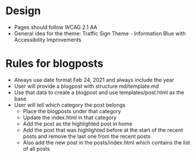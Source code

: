 # Design

- Pages should follow WCAG 2.1 AA
- General idea for the theme: Traffic Sign Theme - Information Blue with Accessibility Improvements

# Rules for blogposts

- Always use date format Feb 24, 2021 and always include the year
- User will provide a blogpost with structure md/template.md
- Use that data to create a blogpost and use templates/post.html as the base
- User will tell which category the post belongs
    - Place the blogposts under that category
    - Update the index.html in that category
    - Add the post as the highlighted post in home
    - Add the post that was highlighted before at the start of the recent posts and remove the last one from the recent posts
    - Also add the new post in the posts/index.html which contains the list of all posts